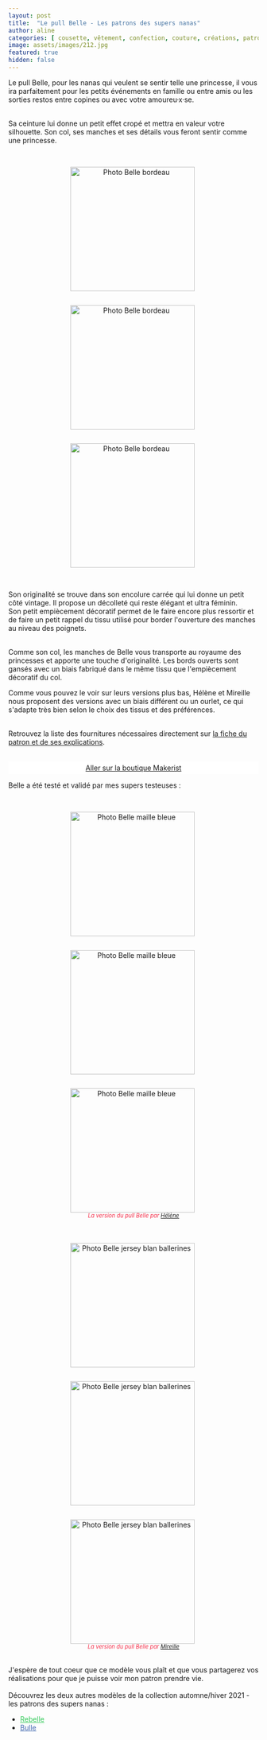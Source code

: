 ```yaml
---
layout: post
title:  "Le pull Belle - Les patrons des supers nanas"
author: aline
categories: [ cousette, vêtement, confection, couture, créations, patrons ]
image: assets/images/212.jpg
featured: true
hidden: false
---
```

<p>
Le pull Belle, pour les nanas qui veulent se sentir telle une princesse, il vous ira parfaitement pour les petits événements en famille ou entre amis ou les sorties restos entre copines ou avec votre amoureu·x·se.<br><br>

Sa ceinture lui donne un petit effet cropé et mettra en valeur votre silhouette. Son col, ses manches et ses détails vous feront sentir comme une princesse.<br><br>

<div float="left" style="text-align:center">
    <p style="display: inline-block; margin-right:.3em;"><img src="{{ site.url }}{{ site.baseurl }}/assets/images/213.jpg" width="250" alt="Photo Belle bordeau"/></p>
    <p style="display: inline-block; margin-right:.3em;"><img src="{{ site.url }}{{ site.baseurl }}/assets/images/214.jpg" width="250" alt="Photo Belle bordeau"/></p>
    <p style="display: inline-block; margin-right:.3em;"><img src="{{ site.url }}{{ site.baseurl }}/assets/images/215.jpg" width="250" alt="Photo Belle bordeau"/></p>
</div>
<br>

Son originalité se trouve dans son encolure carrée qui lui donne un petit côté vintage. Il propose un décolleté qui reste élégant et ultra féminin. <br> 
Son petit empiècement décoratif permet de le faire encore plus ressortir et de faire un petit rappel du tissu utilisé pour border l'ouverture des manches au niveau des poignets.<br><br>

Comme son col, les manches de Belle vous transporte au royaume des princesses et apporte une touche d'originalité. Les bords ouverts sont gansés avec un biais fabriqué dans le même tissu que l'empiècement décoratif du col.<br>

Comme vous pouvez le voir sur leurs versions plus bas, Hélène et Mireille nous proposent des versions avec un biais différent ou un ourlet, ce qui s'adapte très bien selon le choix des tissus et des préférences.<br><br>

Retrouvez la liste des fournitures nécessaires directement sur <a href="https://www.makerist.fr/patterns/le-pull-belle-du-36-au-46" target="_blank">la fiche du patron et de ses explications</a>.<br><br>
 
<a class="makerist-link" style="
    background-color: white;
    margin-bottom: 1em;
    display: block;
    text-align: center;
    padding: .3em;" href="https://www.makerist.fr/users/tout_nouveau_tout_beau_fr" target="_blank">Aller sur la boutique Makerist</a>


Belle a été testé et validé par mes supers testeuses :<br><br>
<div float="left" style="text-align:center">
    <p style="display: inline-block; margin-right:.3em;"><img src="{{ site.url }}{{ site.baseurl }}/assets/images/200.jpg" width="250" alt="Photo Belle maille bleue"/></p>
    <p style="display: inline-block; margin-right:.3em;"><img src="{{ site.url }}{{ site.baseurl }}/assets/images/216.jpg" width="250" alt="Photo Belle maille bleue"/></p>
    <p style="display: inline-block; margin-right:.3em;"><img src="{{ site.url }}{{ site.baseurl }}/assets/images/217.jpg" width="250" alt="Photo Belle maille bleue"/></p>
    <em style="display:block; font-size: .8em; font-style: italic; margin-top: -15px; color: #f52c47;">La version du pull Belle par <a href="https://www.instagram.com/h_fram_boise/" target="_blank">Hélène</a></em>
</div>
<br><br>

<div float="left" style="text-align:center">
    <p style="display: inline-block; margin-right:.3em;"><img src="{{ site.url }}{{ site.baseurl }}/assets/images/218.jpg" width="250" alt="Photo Belle jersey blan ballerines"/></p>
    <p style="display: inline-block; margin-right:.3em;"><img src="{{ site.url }}{{ site.baseurl }}/assets/images/219.jpg" width="250" alt="Photo Belle jersey blan ballerines"/></p>
    <p style="display: inline-block; margin-right:.3em;"><img src="{{ site.url }}{{ site.baseurl }}/assets/images/220.jpg" width="250" alt="Photo Belle jersey blan ballerines"/></p>
    <em style="display:block; font-size: .8em; font-style: italic; margin-top: -15px; color: #f52c47;">La version du pull Belle par <a href="https://www.instagram.com/atenafrodite/" target="_blank">Mireille</a></em>
</div>
<br>

J'espère de tout coeur que ce modèle vous plaît et que vous partagerez vos réalisations pour que je puisse voir mon patron prendre vie.<br><br>
Découvrez les deux autres modèles de la collection automne/hiver 2021 - les patrons des supers nanas :
<ul>
    <li><a style="color:#35ca5b;" href="{{ site.url }}{{ site.baseurl }}/patron-Rebelle" target="_blank">Rebelle</a></li>
    <li><a style="color:#4068b0;" href="{{ site.url }}{{ site.baseurl }}/patron-Bulle" target="_blank">Bulle</a></li>
</ul>
<br>
</p>